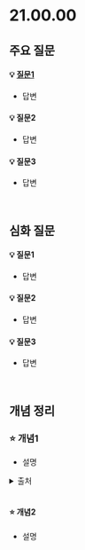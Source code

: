 # 21.00.00

## 주요 질문

#### 💡 [질문1](#개념1)
   * 답변
   
#### 💡 질문2
   * 답변
   
#### 💡 질문3
   * 답변



<br/>

## 심화 질문

#### 💡 질문1
   * 답변
   
#### 💡 질문2
   * 답변
   
#### 💡 질문3
   * 답변


<br/>

## 개념 정리

### ⭐ 개념1
   * 설명
   
   <details markdown="1">
    <summary>출처</summary>
    <!--summary 아래 빈칸 공백 두고 내용을 적는공간-->
    출처적어주세요
  </details>

<br/>

#### ⭐ 개념2
   * 설명


<br/>
